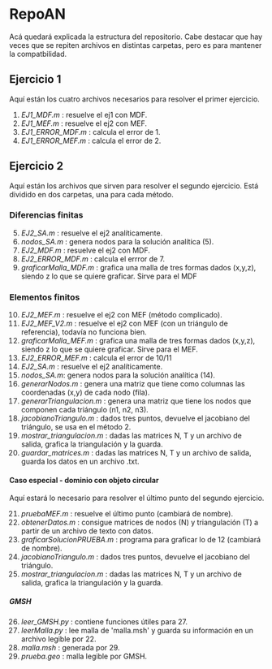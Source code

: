 # RepoAN
Acá quedará explicada la estructura del repositorio.
Cabe destacar que hay veces que se repiten archivos en distintas carpetas, pero es para mantener la compatbilidad.

## Ejercicio 1
Aquí están los cuatro archivos necesarios para resolver el primer ejercicio.
1. _EJ1_MDF.m_ : resuelve el ej1 con MDF.
2. _EJ1_MEF.m_ : resuelve el ej2 con MEF.
3. _EJ1_ERROR_MDF.m_ : calcula el error de 1.
4. _EJ1_ERROR_MEF.m_ : calcula el error de 2.
  
## Ejercicio 2
Aquí están los archivos que sirven para resolver el segundo ejercicio.
Está dividido en dos carpetas, una para cada método.

### Diferencias finitas
5. _EJ2_SA.m_ : resuelve el ej2 analíticamente.
6. _nodos_SA.m_ : genera nodos para la solución analítica (5).
7. _EJ2_MDF.m_ : resuelve el ej2 con MDF.
8. _EJ2_ERROR_MDF.m_ : calcula el errror de 7.
9. _graficarMalla_MDF.m_ : grafica una malla de tres formas dados (x,y,z), siendo z lo que se quiere graficar. Sirve para el MDF

### Elementos finitos    
10. _EJ2_MEF.m_ : resuelve el ej2 con MEF (método complicado).
11.  _EJ2_MEF_V2.m_ : resuelve el ej2 con MEF (con un triángulo de referencia), todavía no funciona bien.
12. _graficarMalla_MEF.m_ : grafica una malla de tres formas dados (x,y,z), siendo z lo que se quiere graficar. Sirve para el MEF.
13. _EJ2_ERROR_MEF.m_ : calcula el error de 10/11
14. _EJ2_SA.m_ : resuelve el ej2 analíticamente.
15. _nodos_SA.m_: genera nodos para la solución analítica (14).
16. _generarNodos.m_ : genera una matriz que tiene como columnas las coordenadas (x,y) de cada nodo (fila).
17. _generarTriangulacion.m_ : genera una matriz que tiene los nodos que componen cada triángulo (n1, n2, n3).
18. _jacobianoTriangulo.m_ : dados tres puntos, devuelve el jacobiano del triángulo, se usa en el método 2. 
19. _mostrar_triangulacion.m_ : dadas las matrices N, T y un archivo de salida, grafica la triangulación y la guarda.
20. _guardar_matrices.m_ : dadas las matrices N, T y un archivo de salida, guarda los datos en un archivo .txt.

#### Caso especial - dominio con objeto circular
Aquí estará lo necesario para resolver el último punto del segundo ejercicio.

21. _pruebaMEF.m_ : resuelve el último punto (cambiará de nombre).
22. _obtenerDatos.m_ : consigue matrices de nodos (N) y triangulación (T) a partir de un archivo de texto con datos. 
23. _graficarSolucionPRUEBA.m_ : programa para graficar lo de 12 (cambiará de nombre).
24. _jacobianoTriangulo.m_ : dados tres puntos, devuelve el jacobiano del triángulo.
25. _mostrar_triangulacion.m_ : dadas las matrices N, T y un archivo de salida, grafica la triangulación y la guarda.

##### GMSH
26. _leer_GMSH.py_ : contiene funciones útiles para 27.
27. _leerMalla.py_ : lee malla de 'malla.msh' y guarda su información en un archivo legible por 22.
28. _malla.msh_ : generada por 29.
29. _prueba.geo_ : malla legible por GMSH.
